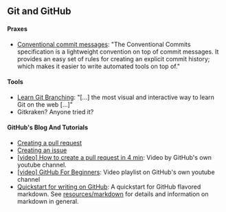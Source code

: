 ## Git and GitHub

#### Praxes
- [Conventional commit messages](https://www.conventionalcommits.org/en/v1.0.0/): "The Conventional Commits specification is a lightweight convention on top of commit messages. It provides an easy set of rules for creating an explicit commit history; which makes it easier to write automated tools on top of."

#### Tools
- [Learn Git Branching](https://learngitbranching.js.org/): "[...] the most visual and interactive way to learn Git on the web [...]"
- Gitkraken? Anyone tried it?

#### GitHub's Blog And Tutorials
- [Creating a pull request](https://docs.github.com/en/pull-requests/collaborating-with-pull-requests/proposing-changes-to-your-work-with-pull-requests/creating-a-pull-request)
- [Creating an issue](https://docs.github.com/en/issues/tracking-your-work-with-issues/using-issues/creating-an-issue)
- [[video] How to create a pull request in 4 min](https://www.youtube.com/watch?v=nCKdihvneS0): Video by GitHub's own youtube channel.
- [[video] GitHub For Beginners](https://www.youtube.com/watch?v=tlu5e0TxSzo&list=PL0lo9MOBetEFcp4SCWinBdpml9B2U25-f): Video playlist on GitHub's own youtube channel
- [Quickstart for writing on GitHub](https://docs.github.com/en/get-started/writing-on-github/getting-started-with-writing-and-formatting-on-github/quickstart-for-writing-on-github): A quickstart for GitHub flavored markdown. See [resources/markdown](resources/markdown.md) for details and information on markdown in general.